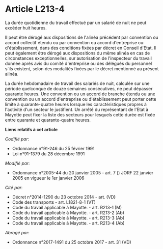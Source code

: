# Article L213-4

La durée quotidienne du travail effectué par un salarié de nuit ne peut excéder huit heures.

Il peut être dérogé aux dispositions de l'alinéa précédent par convention ou accord collectif étendu ou par convention ou
accord d'entreprise ou d'établissement, dans des conditions fixées par décret en Conseil d'Etat. Il peut également être
dérogé aux dispositions du même alinéa en cas de circonstances exceptionnelles, sur autorisation de l'inspecteur du travail
donnée après avis du comité d'entreprise ou des délégués du personnel s'ils existent, selon des modalités fixées par le
décret mentionné au présent alinéa.

La durée hebdomadaire de travail des salariés de nuit, calculée sur une période quelconque de douze semaines consécutives, ne
peut dépasser quarante heures. Une convention ou un accord de branche étendu ou une convention ou un accord d'entreprise ou
d'établissement peut porter cette limite à quarante-quatre heures lorsque les caractéristiques propres à l'activité d'un
secteur le justifient. Un arrêté du représentant de l'Etat à Mayotte peut fixer la liste des secteurs pour lesquels cette
durée est fixée entre quarante et quarante-quatre heures.

**Liens relatifs à cet article**

_Codifié par_:

  - Ordonnance n°91-246 du 25 février 1991
  - Loi n°91-1379 du 28 décembre 1991

_Modifié par_:

  - Ordonnance n°2005-44 du 20 janvier 2005 - art. 7 () JORF 22 janvier 2005 en vigueur le 1er janvier 2006

_Cité par_:

  - Décret n°2014-1290 du 23 octobre 2014 - art. (VD)
  - Code des transports - art. L1821-8-1 (VT)
  - Code du travail applicable à Mayotte. - art. R213-1 (M)
  - Code du travail applicable à Mayotte. - art. R213-2 (Ab)
  - Code du travail applicable à Mayotte. - art. R213-3 (Ab)
  - Code du travail applicable à Mayotte. - art. R213-4 (Ab)

_Abrogé par_:

  - Ordonnance n°2017-1491 du 25 octobre 2017 - art. 31 (VD)
